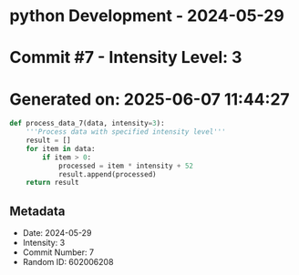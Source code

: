 ﻿# python Development - 2024-05-29
# Commit #7 - Intensity Level: 3
# Generated on: 2025-06-07 11:44:27
```python
def process_data_7(data, intensity=3):
    '''Process data with specified intensity level'''
    result = []
    for item in data:
        if item > 0:
            processed = item * intensity + 52
            result.append(processed)
    return result
```
## Metadata
- Date: 2024-05-29
- Intensity: 3
- Commit Number: 7
- Random ID: 602006208
